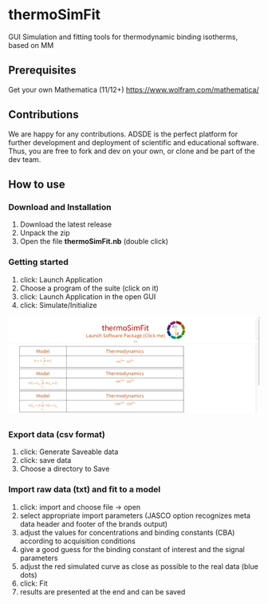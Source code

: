# thermoSimFit

GUI Simulation and fitting tools for thermodynamic binding isotherms, based on MM

## Prerequisites

Get your own Mathematica (11/12+) <https://www.wolfram.com/mathematica/>

## Contributions

We are happy for any contributions. ADSDE is the perfect platform for further development and deployment of scientific and educational software. Thus, you are free to fork and dev on your own, or clone and be part of the dev team.

## How to use

### Download and Installation

1. Download the latest release
2. Unpack the zip
3. Open the file **thermoSimFit.nb** (double click)

### Getting started

1. click: Launch Application
2. Choose a program of the suite (click on it)
3. click: Launch Application in the open GUI
4. click: Simulate/Initialize

![](get_started.gif)

### Export data (csv format)

1. click: Generate Saveable data
2. click: save data
3. Choose a directory to Save

### Import raw data (txt) and fit to a model

1. click: import and choose file -> open
2. select appropriate import parameters (JASCO option recognizes meta data header and footer of the brands output)
3. adjust the values for concentrations and binding constants (CBA) according to acquisition conditions
4. give a good guess for the binding constant of interest and the signal parameters
5. adjust the red simulated curve as close as possible to the real data (blue dots)
6. click: Fit
7. results are presented at the end and can be saved
